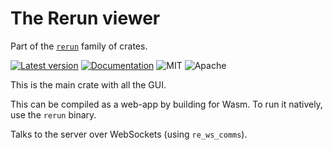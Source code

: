 # The Rerun viewer

Part of the [`rerun`](https://github.com/rerun-io/rerun) family of crates.

[![Latest version](https://img.shields.io/crates/v/re_viewer.svg)](https://crates.io/crates/re_viewer)
[![Documentation](https://docs.rs/re_viewer/badge.svg)](https://docs.rs/re_viewer)
![MIT](https://img.shields.io/badge/license-MIT-blue.svg)
![Apache](https://img.shields.io/badge/license-Apache-blue.svg)

This is the main crate with all the GUI.

This can be compiled as a web-app by building for Wasm. To run it natively, use the `rerun` binary.

Talks to the server over WebSockets (using `re_ws_comms`).
